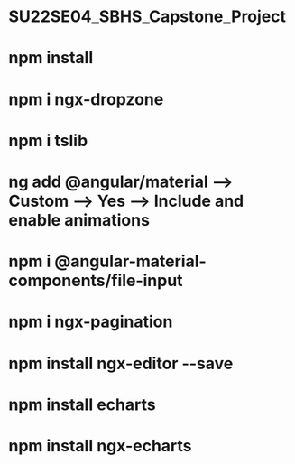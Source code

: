 # SU22SE04_SBHS_Capstone_Project
# npm install
# npm i ngx-dropzone
# npm i tslib
# ng add @angular/material --> Custom --> Yes --> Include and enable animations
# npm i @angular-material-components/file-input
# npm i ngx-pagination
# npm install ngx-editor --save
# npm install echarts 
# npm install ngx-echarts 
